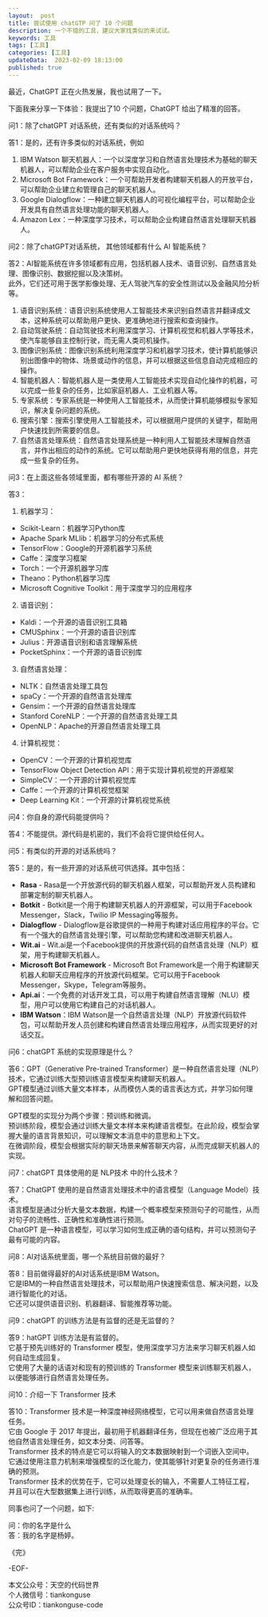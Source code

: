 ```yaml
---   
layout:  post  
title: 尝试使用 chatGTP 问了 10 个问题       
description: 一个不错的工具，建议大家找类似的来试试。        
keywords: 工具  
tags: [工具]    
categories: [工具]  
updateData:  2023-02-09 18:13:00  
published: true  
---  
```


最近，ChatGPT 正在火热发展，我也试用了一下。  


下面我来分享一下体验：我提出了10 个问题，ChatGPT 给出了精准的回答。  


问1：除了chatGPT 对话系统，还有类似的对话系统吗？  


答1：是的，还有许多类似的对话系统，例如  


1. IBM Watson 聊天机器人：一个以深度学习和自然语言处理技术为基础的聊天机器人，可以帮助企业在客户服务中实现自动化。  
2. Microsoft Bot Framework：一个可帮助开发者构建聊天机器人的开放平台，可以帮助企业建立和管理自己的聊天机器人。  
3. Google Dialogflow：一种建立聊天机器人的可视化编程平台，可以帮助企业开发具有自然语言处理功能的聊天机器人。  
4. Amazon Lex：一种深度学习技术，可以帮助企业构建自然语言处理聊天机器人。  


问2：除了chatGPT对话系统， 其他领域都有什么 AI 智能系统？  


答2：AI智能系统在许多领域都有应用，包括机器人技术、语音识别、自然语言处理、图像识别、数据挖掘以及决策树。  
此外，它们还可用于医学影像处理、无人驾驶汽车的安全性测试以及金融风险分析等。  


1. 语音识别系统：语音识别系统使用人工智能技术来识别自然语言并翻译成文本，这种系统可以帮助用户更快、更准确地进行搜索和查询操作。  
2. 自动驾驶系统：自动驾驶技术利用深度学习、计算机视觉和机器人学等技术，使汽车能够自主控制行驶，而无需人类司机操作。  
3. 图像识别系统：图像识别系统利用深度学习和机器学习技术，使计算机能够识别出图像中的物体、场景或动作的信息，并可以根据这些信息自动完成相应的操作。  
4. 智能机器人：智能机器人是一类使用人工智能技术实现自动化操作的机器，可以完成一些复杂的任务，比如家庭机器人、工业机器人等。  
5. 专家系统：专家系统是一种使用人工智能技术，从而使计算机能够模拟专家知识，解决复杂问题的系统。  
6. 搜索引擎：搜索引擎使用人工智能技术，可以根据用户提供的关键字，帮助用户快速找到所需要的信息。  
7. 自然语言处理系统：自然语言处理系统是一种利用人工智能技术理解自然语言，并作出相应的动作的系统。它可以帮助用户更快地获得有用的信息，并完成一些复杂的任务。  


问3：在上面这些各领域里面，都有哪些开源的 AI 系统？  


答3：  


1. 机器学习：  


- Scikit-Learn：机器学习Python库  
- Apache Spark MLlib：机器学习的分布式系统  
- TensorFlow：Google的开源机器学习系统  
- Caffe：深度学习框架  
- Torch：一个开源机器学习库  
- Theano：Python机器学习库  
- Microsoft Cognitive Toolkit：用于深度学习的应用程序  


2. 语音识别：  


- Kaldi：一个开源的语音识别工具箱  
- CMUSphinx：一个开源的语音识别库  
- Julius：开源语音识别和语言理解系统  
- PocketSphinx：一个开源的语音识别库  


3. 自然语言处理：  


- NLTK：自然语言处理工具包  
- spaCy：一个开源的自然语言处理库  
- Gensim：一个开源的自然语言处理库  
- Stanford CoreNLP：一个开源的自然语言处理工具  
- OpenNLP：Apache的开源自然语言处理工具  


4. 计算机视觉：  

- OpenCV：一个开源的计算机视觉库  
- TensorFlow Object Detection API：用于实现计算机视觉的开源框架  
- SimpleCV：一个开源的计算机视觉库  
- Caffe：一个开源的计算机视觉框架  
- Deep Learning Kit：一个开源的计算机视觉系统  


问4：你自身的源代码能提供吗？  


答4：不能提供。源代码是机密的，我们不会将它提供给任何人。  


问5：有类似的开源的对话系统吗？  


答5：是的，有一些开源的对话系统可供选择。其中包括：  


- **Rasa** - Rasa是一个开放源代码的聊天机器人框架，可以帮助开发人员构建和部署定制的聊天机器人。  
- **Botkit** - Botkit是一个用于构建聊天机器人的开源框架，可以用于Facebook Messenger，Slack，Twilio IP Messaging等服务。  
- **Dialogflow** - Dialogflow是谷歌提供的一种用于构建对话应用程序的平台。它有一个强大的自然语言处理引擎，可以帮助您构建和改进聊天机器人。  
- **Wit.ai** - Wit.ai是一个Facebook提供的开放源代码的自然语言处理（NLP）框架，用于构建聊天机器人。  
- **Microsoft Bot Framework** - Microsoft Bot Framework是一个用于构建聊天机器人和聊天应用程序的开放源代码框架。它可以用于Facebook Messenger，Skype，Telegram等服务。  
- **Api.ai**：一个免费的对话开发工具，可以用于构建自然语言理解（NLU）模型，用户可以使用它构建自己的对话机器人。  
- **IBM Watson**：IBM Watson是一个自然语言处理（NLP）开放源代码软件包，可以帮助开发人员创建和构建自然语言处理应用程序，从而实现更好的对话交互。  


问6：chatGPT 系统的实现原理是什么？  


答6：GPT（Generative Pre-trained Transformer）是一种自然语言处理（NLP）技术，它通过训练大型预训练语言模型来构建聊天机器人。  
GPT模型通过训练大量文本样本，从而模仿人类的语言表达方式，并学习如何理解和回答问题。  


GPT模型的实现分为两个步骤：预训练和微调。  
预训练阶段，模型会通过训练大量文本样本来构建语言模型。在此阶段，模型会掌握大量的语言背景知识，可以理解文本消息中的意思和上下文。  
在微调阶段，模型会根据实际的聊天场景来解答聊天内容，从而完成聊天机器人的实现。  


问7：chatGPT 具体使用的是 NLP技术 中的什么技术？  


答7：ChatGPT 使用的是自然语言处理技术中的语言模型（Language Model）技术。  
语言模型是通过分析大量文本数据，构建一个概率模型来预测句子的可能性，从而对句子的流畅性、正确性和准确性进行预测。  
ChatGPT 是一种语言模型，可以学习如何生成正确的语句结构，并可以预测句子最有可能的内容。  



问8：AI对话系统里面，哪一个系统目前做的最好？  


答8：目前做得最好的AI对话系统是IBM Watson。  
它是IBM的一种自然语言处理技术，可以帮助用户快速搜索信息、解决问题，以及进行智能化的对话。  
它还可以提供语音识别、机器翻译、智能推荐等功能。  


问9：chatGPT 的训练方法是有监督的还是无监督的？  


答9：hatGPT 训练方法是有监督的。  
它基于预先训练好的 Transformer 模型，使用深度学习方法来学习聊天机器人如何自动生成回复。  
它使用了大量的话语对和现有的预训练的 Transformer 模型来训练聊天机器人，以便能够进行自然语言处理任务。  


问10：介绍一下 Transformer 技术  


答10：Transformer 技术是一种深度神经网络模型，它可以用来做自然语言处理任务。  
它由 Google 于 2017 年提出，最初用于机器翻译任务，但现在也被广泛应用于其他自然语言处理任务，如文本分类、问答等。  
Transformer 技术的特点是它可以将输入的文本数据映射到一个词嵌入空间中。  
它通过使用注意力机制来增强模型的泛化能力，使其能够针对更复杂的任务进行准确的预测。  
Transformer 技术的优势在于，它可以处理变长的输入，不需要人工特征工程，并且可以在大型数据集上进行训练，从而取得更高的准确率。  


同事也问了一个问题，如下:  


问：你的名字是什么  
答：我的名字是杨婷。  


《完》  


-EOF-  



本文公众号：天空的代码世界  
个人微信号：tiankonguse  
公众号ID：tiankonguse-code  
  

